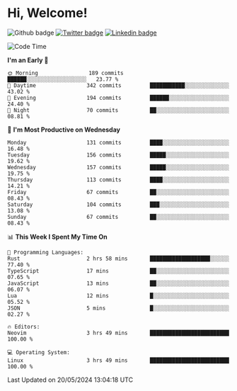   # Hi, Welcome!
  ![Github badge](https://img.shields.io/github/followers/kraken-afk.svg?style=social&label=Follow&maxAge=2592000)
  [![Twitter badge](https://img.shields.io/badge/-Twitter-00acee?style=flat-square&logo=Twitter&logoColor=white)](https://twitter.com/trshppl)
  [![Linkedin badge](https://img.shields.io/badge/LinkedIn-0077B5?style=flat-square&logo=linkedin&logoColor=white)](https://www.linkedin.com/in/noveanrer)
<!--START_SECTION:waka-->
![Code Time](http://img.shields.io/badge/Code%20Time-221%20hrs%2049%20mins-blue)

**I'm an Early 🐤** 

```text
🌞 Morning                189 commits         ██████░░░░░░░░░░░░░░░░░░░   23.77 % 
🌆 Daytime                342 commits         ███████████░░░░░░░░░░░░░░   43.02 % 
🌃 Evening                194 commits         ██████░░░░░░░░░░░░░░░░░░░   24.40 % 
🌙 Night                  70 commits          ██░░░░░░░░░░░░░░░░░░░░░░░   08.81 % 
```
📅 **I'm Most Productive on Wednesday** 

```text
Monday                   131 commits         ████░░░░░░░░░░░░░░░░░░░░░   16.48 % 
Tuesday                  156 commits         █████░░░░░░░░░░░░░░░░░░░░   19.62 % 
Wednesday                157 commits         █████░░░░░░░░░░░░░░░░░░░░   19.75 % 
Thursday                 113 commits         ████░░░░░░░░░░░░░░░░░░░░░   14.21 % 
Friday                   67 commits          ██░░░░░░░░░░░░░░░░░░░░░░░   08.43 % 
Saturday                 104 commits         ███░░░░░░░░░░░░░░░░░░░░░░   13.08 % 
Sunday                   67 commits          ██░░░░░░░░░░░░░░░░░░░░░░░   08.43 % 
```


📊 **This Week I Spent My Time On** 

```text
💬 Programming Languages: 
Rust                     2 hrs 58 mins       ███████████████████░░░░░░   77.40 % 
TypeScript               17 mins             ██░░░░░░░░░░░░░░░░░░░░░░░   07.65 % 
JavaScript               13 mins             ██░░░░░░░░░░░░░░░░░░░░░░░   06.07 % 
Lua                      12 mins             █░░░░░░░░░░░░░░░░░░░░░░░░   05.52 % 
JSON                     5 mins              █░░░░░░░░░░░░░░░░░░░░░░░░   02.27 % 

🔥 Editors: 
Neovim                   3 hrs 49 mins       █████████████████████████   100.00 % 

💻 Operating System: 
Linux                    3 hrs 49 mins       █████████████████████████   100.00 % 
```


 Last Updated on 20/05/2024 13:04:18 UTC
<!--END_SECTION:waka-->